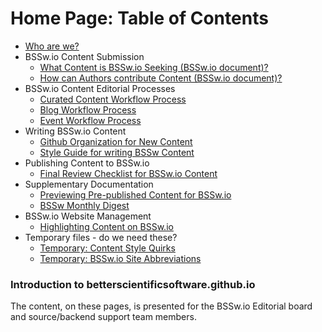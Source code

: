 Home Page: Table of Contents
============================

<!--ts-->
   * [Who are we?](Documentation/WhoAreWe.md)
   * BSSw.io Content Submission
     - [What Content is BSSw.io Seeking (BSSw.io document)?](WhatToContribute.md)
     - [How can Authors contribute Content (BSSw.io document)?](HowToContribute.md)  
   * BSSw.io Content Editorial Processes
     - [Curated Content Workflow Process](Site/CuratedContentEditorialWorkflow.md)
     - [Blog Workflow Process]()
     - [Event Workflow Process]()
   * Writing BSSw.io Content
     - [Github Organization for New Content](Documentation/OrganizeNewContent.md)
     - [Style Guide for writing BSSw Content](Documentation/ContentStyleGuide.md)
   * Publishing Content to BSSw.io
     - [Final Review Checklist for BSSw.io Content](Documentation/ContentReviewchecklist.md)
   * Supplementary Documentation
     - [Previewing Pre-published Content for BSSw.io]()
     - [BSSw Monthly Digest]()
   * BSSw.io Website Management
     - [Highlighting Content on BSSw.io]()
   * Temporary files - do we need these?
     - [Temporary: Content Style Quirks](Documentation/StyleQuirks.md)
     - [Temporary: BSSw.io Site Abbreviations](Documentation/Abbreviations.md)	

<!--te-->

### Introduction to betterscientificsoftware.github.io

The content, on these pages, is presented for the BSSw.io Editorial
board and source/backend support team members.

<!---
Publish: no
---!>
